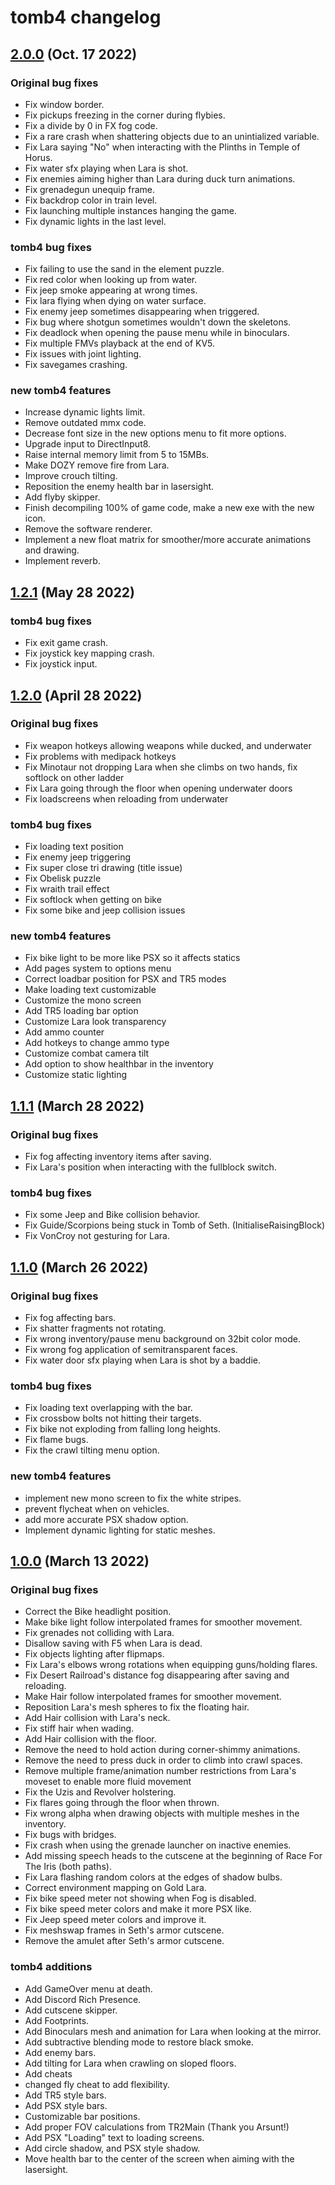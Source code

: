 # tomb4 changelog

## [2.0.0](https://github.com/Trxyebeep/TOMB4/tree/V2.0.0) (Oct. 17 2022)

### Original bug fixes

- Fix window border.
- Fix pickups freezing in the corner during flybies.
- Fix a divide by 0 in FX fog code.
- Fix a rare crash when shattering objects due to an unintialized variable.
- Fix Lara saying "No" when interacting with the Plinths in Temple of Horus.
- Fix water sfx playing when Lara is shot.
- Fix enemies aiming higher than Lara during duck turn animations.
- Fix grenadegun unequip frame.
- Fix backdrop color in train level.
- Fix launching multiple instances hanging the game.
- Fix dynamic lights in the last level.

### tomb4 bug fixes

- Fix failing to use the sand in the element puzzle.
- Fix red color when looking up from water.
- Fix jeep smoke appearing at wrong times.
- Fix lara flying when dying on water surface.
- Fix enemy jeep sometimes disappearing when triggered.
- Fix bug where shotgun sometimes wouldn't down the skeletons.
- Fix deadlock when opening the pause menu while in binoculars.
- Fix multiple FMVs playback at the end of KV5.
- Fix issues with joint lighting.
- Fix savegames crashing.

### new tomb4 features

- Increase dynamic lights limit.
- Remove outdated mmx code.
- Decrease font size in the new options menu to fit more options.
- Upgrade input to DirectInput8.
- Raise internal memory limit from 5 to 15MBs.
- Make DOZY remove fire from Lara.
- Improve crouch tilting.
- Reposition the enemy health bar in lasersight.
- Add flyby skipper.
- Finish decompiling 100% of game code, make a new exe with the new icon.
- Remove the software renderer.
- Implement a new float matrix for smoother/more accurate animations and drawing.
- Implement reverb.


## [1.2.1](https://github.com/Trxyebeep/TOMB4/tree/V1.2.1) (May 28 2022)

### tomb4 bug fixes

- Fix exit game crash.
- Fix joystick key mapping crash.
- Fix joystick input.


## [1.2.0](https://github.com/Trxyebeep/TOMB4/tree/V1.2.0) (April 28 2022)

### Original bug fixes

- Fix weapon hotkeys allowing weapons while ducked, and underwater
- Fix problems with medipack hotkeys
- Fix Minotaur not dropping Lara when she climbs on two hands, fix softlock on other ladder
- Fix Lara going through the floor when opening underwater doors
- Fix loadscreens when reloading from underwater

### tomb4 bug fixes

- Fix loading text position
- Fix enemy jeep triggering
- Fix super close tri drawing (title issue)
- Fix Obelisk puzzle
- Fix wraith trail effect
- Fix softlock when getting on bike
- Fix some bike and jeep collision issues

### new tomb4 features

- Fix bike light to be more like PSX so it affects statics
- Add pages system to options menu
- Correct loadbar position for PSX and TR5 modes
- Make loading text customizable
- Customize the mono screen
- Add TR5 loading bar option
- Customize Lara look transparency
- Add ammo counter
- Add hotkeys to change ammo type
- Customize combat camera tilt
- Add option to show healthbar in the inventory
- Customize static lighting


## [1.1.1](https://github.com/Trxyebeep/TOMB4/tree/V1.1.1) (March 28 2022)

### Original bug fixes

- Fix fog affecting inventory items after saving.
- Fix Lara's position when interacting with the fullblock switch.

### tomb4 bug fixes

- Fix some Jeep and Bike collision behavior.
- Fix Guide/Scorpions being stuck in Tomb of Seth. (InitialiseRaisingBlock)
- Fix VonCroy not gesturing for Lara.

## [1.1.0](https://github.com/Trxyebeep/TOMB4/tree/V1.1.0) (March 26 2022)

### Original bug fixes

- Fix fog affecting bars.
- Fix shatter fragments not rotating.
- Fix wrong inventory/pause menu background on 32bit color mode.
- Fix wrong fog application of semitransparent faces.
- Fix water door sfx playing when Lara is shot by a baddie.

### tomb4 bug fixes

- Fix loading text overlapping with the bar.
- Fix crossbow bolts not hitting their targets.
- Fix bike not exploding from falling long heights.
- Fix flame bugs.
- Fix the crawl tilting menu option.

### new tomb4 features

- implement new mono screen to fix the white stripes.
- prevent flycheat when on vehicles.
- add more accurate PSX shadow option.
- Implement dynamic lighting for static meshes.


## [1.0.0](https://github.com/Trxyebeep/TOMB4/tree/V1.0.0) (March 13 2022)

### Original bug fixes

- Correct the Bike headlight position.
- Make bike light follow interpolated frames for smoother movement.
- Fix grenades not colliding with Lara.
- Disallow saving with F5 when Lara is dead.
- Fix objects lighting after flipmaps.
- Fix Lara's elbows wrong rotations when equipping guns/holding flares.
- Fix Desert Railroad's distance fog disappearing after saving and reloading.
- Make Hair follow interpolated frames for smoother movement.
- Reposition Lara's mesh spheres to fix the floating hair.
- Add Hair collision with Lara's neck.
- Fix stiff hair when wading.
- Add Hair collision with the floor.
- Remove the need to hold action during corner-shimmy animations.
- Remove the need to press duck in order to climb into crawl spaces.
- Remove multiple frame/animation number restrictions from Lara's moveset to enable more fluid movement
- Fix the Uzis and Revolver holstering.
- Fix flares going through the floor when thrown.
- Fix wrong alpha when drawing objects with multiple meshes in the inventory.
- Fix bugs with bridges.
- Fix crash when using the grenade launcher on inactive enemies.
- Add missing speech heads to the cutscene at the beginning of Race For The Iris (both paths).
- Fix Lara flashing random colors at the edges of shadow bulbs.
- Correct environment mapping on Gold Lara.
- Fix bike speed meter not showing when Fog is disabled.
- Fix bike speed meter colors and make it more PSX like.
- Fix Jeep speed meter colors and improve it.
- Fix meshswap frames in Seth's armor cutscene.
- Remove the amulet after Seth's armor cutscene.

### tomb4 additions

- Add GameOver menu at death.
- Add Discord Rich Presence.
- Add cutscene skipper.
- Add Footprints.
- Add Binoculars mesh and animation for Lara when looking at the mirror.
- Add subtractive blending mode to restore black smoke.
- Add enemy bars.
- Add tilting for Lara when crawling on sloped floors.
- Add cheats
- changed fly cheat to add flexibility.
- Add TR5 style bars.
- Add PSX style bars.
- Customizable bar positions.
- Add proper FOV calculations from TR2Main (Thank you Arsunt!)
- Add PSX "Loading" text to loading screens.
- Add circle shadow, and PSX style shadow.
- Move health bar to the center of the screen when aiming with the lasersight.

